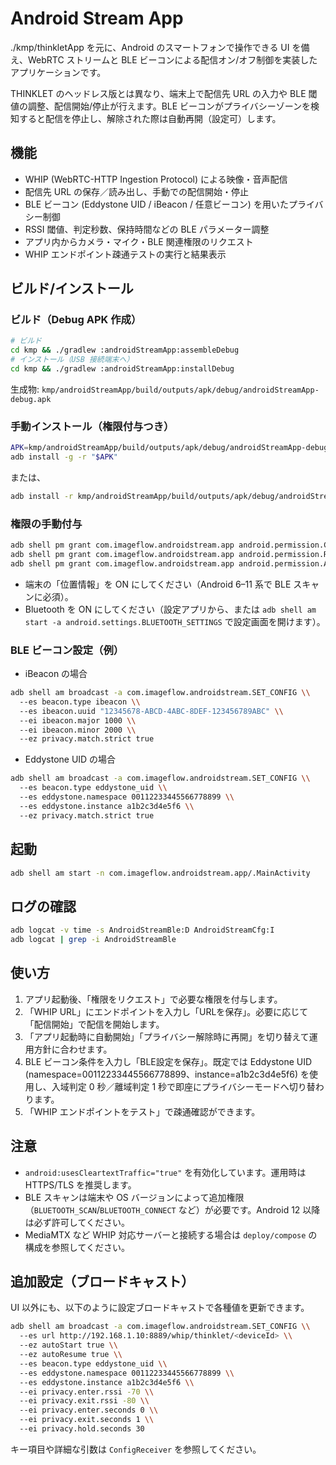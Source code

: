 # Android Stream App

./kmp/thinkletApp を元に、Android のスマートフォンで操作できる UI を備え、WebRTC ストリームと BLE ビーコンによる配信オン/オフ制御を実装したアプリケーションです。

THINKLET のヘッドレス版とは異なり、端末上で配信先 URL の入力や BLE 閾値の調整、配信開始/停止が行えます。BLE ビーコンがプライバシーゾーンを検知すると配信を停止し、解除された際は自動再開（設定可）します。

## 機能
- WHIP (WebRTC-HTTP Ingestion Protocol) による映像・音声配信
- 配信先 URL の保存／読み出し、手動での配信開始・停止
- BLE ビーコン (Eddystone UID / iBeacon / 任意ビーコン) を用いたプライバシー制御
- RSSI 閾値、判定秒数、保持時間などの BLE パラメーター調整
- アプリ内からカメラ・マイク・BLE 関連権限のリクエスト
- WHIP エンドポイント疎通テストの実行と結果表示

## ビルド/インストール

### ビルド（Debug APK 作成）
```bash
# ビルド
cd kmp && ./gradlew :androidStreamApp:assembleDebug
# インストール（USB 接続端末へ）
cd kmp && ./gradlew :androidStreamApp:installDebug
```

生成物: `kmp/androidStreamApp/build/outputs/apk/debug/androidStreamApp-debug.apk`

### 手動インストール（権限付与つき）
```bash
APK=kmp/androidStreamApp/build/outputs/apk/debug/androidStreamApp-debug.apk
adb install -g -r "$APK"
```
または、
```bash
adb install -r kmp/androidStreamApp/build/outputs/apk/debug/androidStreamApp-debug.apk
```

### 権限の手動付与
```bash
adb shell pm grant com.imageflow.androidstream.app android.permission.CAMERA
adb shell pm grant com.imageflow.androidstream.app android.permission.RECORD_AUDIO
adb shell pm grant com.imageflow.androidstream.app android.permission.ACCESS_FINE_LOCATION
```

- 端末の「位置情報」を ON にしてください（Android 6–11 系で BLE スキャンに必須）。
- Bluetooth を ON にしてください（設定アプリから、または `adb shell am start -a android.settings.BLUETOOTH_SETTINGS` で設定画面を開けます）。

### BLE ビーコン設定（例）
- iBeacon の場合
```bash
adb shell am broadcast -a com.imageflow.androidstream.SET_CONFIG \\
  --es beacon.type ibeacon \\
  --es ibeacon.uuid "12345678-ABCD-4ABC-8DEF-123456789ABC" \\
  --ei ibeacon.major 1000 \\
  --ei ibeacon.minor 2000 \\
  --ez privacy.match.strict true
```
- Eddystone UID の場合
```bash
adb shell am broadcast -a com.imageflow.androidstream.SET_CONFIG \\
  --es beacon.type eddystone_uid \\
  --es eddystone.namespace 00112233445566778899 \\
  --es eddystone.instance a1b2c3d4e5f6 \\
  --ez privacy.match.strict true
```

## 起動
```bash
adb shell am start -n com.imageflow.androidstream.app/.MainActivity
```

## ログの確認
```bash
adb logcat -v time -s AndroidStreamBle:D AndroidStreamCfg:I
adb logcat | grep -i AndroidStreamBle
```

## 使い方
1. アプリ起動後、「権限をリクエスト」で必要な権限を付与します。
2. 「WHIP URL」にエンドポイントを入力し「URLを保存」。必要に応じて「配信開始」で配信を開始します。
3. 「アプリ起動時に自動開始」「プライバシー解除時に再開」を切り替えて運用方針に合わせます。
4. BLE ビーコン条件を入力し「BLE設定を保存」。既定では Eddystone UID (namespace=00112233445566778899、instance=a1b2c3d4e5f6) を使用し、入域判定 0 秒／離域判定 1 秒で即座にプライバシーモードへ切り替わります。
5. 「WHIP エンドポイントをテスト」で疎通確認ができます。

## 注意
- `android:usesCleartextTraffic="true"` を有効化しています。運用時は HTTPS/TLS を推奨します。
- BLE スキャンは端末や OS バージョンによって追加権限（`BLUETOOTH_SCAN`/`BLUETOOTH_CONNECT` など）が必要です。Android 12 以降は必ず許可してください。
- MediaMTX など WHIP 対応サーバーと接続する場合は `deploy/compose` の構成を参照してください。

## 追加設定（ブロードキャスト）
UI 以外にも、以下のように設定ブロードキャストで各種値を更新できます。

```bash
adb shell am broadcast -a com.imageflow.androidstream.SET_CONFIG \\
  --es url http://192.168.1.10:8889/whip/thinklet/<deviceId> \\
  --ez autoStart true \\
  --ez autoResume true \\
  --es beacon.type eddystone_uid \\
  --es eddystone.namespace 00112233445566778899 \\
  --es eddystone.instance a1b2c3d4e5f6 \\
  --ei privacy.enter.rssi -70 \\
  --ei privacy.exit.rssi -80 \\
  --ei privacy.enter.seconds 0 \\
  --ei privacy.exit.seconds 1 \\
  --ei privacy.hold.seconds 30
```

キー項目や詳細な引数は `ConfigReceiver` を参照してください。
